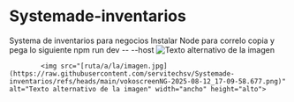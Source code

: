 # Systemade-inventarios
Systema de inventarios para negocios 
Instalar Node
para correlo copia y pega lo siguiente
npm run dev -- --host
            <img src="[ruta/a/la/imagen.jpg](https://raw.githubusercontent.com/servitechsv/Systemade-inventarios/refs/heads/main/vokoscreenNG-2025-08-12_17-19-50.067.png)" alt="Texto alternativo de la imagen" width="ancho" height="alto">

            <img src="[ruta/a/la/imagen.jpg](https://raw.githubusercontent.com/servitechsv/Systemade-inventarios/refs/heads/main/vokoscreenNG-2025-08-12_17-09-58.677.png)" alt="Texto alternativo de la imagen" width="ancho" height="alto">
